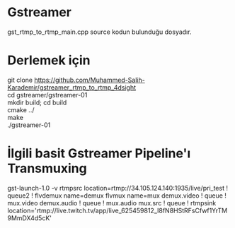 # Gstreamer  
gst_rtmp_to_rtmp_main.cpp source kodun bulunduğu dosyadır. 

# Derlemek için  
git clone https://github.com/Muhammed-Salih-Karademir/gstreamer_rtmp_to_rtmp_4dsight  
cd gstreamer/gstreamer-01  
mkdir build; cd build  
cmake ../  
make  
./gstreamer-01  

# İlgili basit Gstreamer Pipeline'ı Transmuxing  
gst-launch-1.0 -v rtmpsrc location=rtmp://34.105.124.140:1935/live/pri_test ! queue2 ! flvdemux name=demux flvmux name=mux demux.video ! queue ! mux.video demux.audio ! queue ! mux.audio mux.src ! queue ! rtmpsink location='rtmp://live.twitch.tv/app/live_625459812_I8fN8HStRFsCfwf1YrTM9MmDX4d5cK'  
